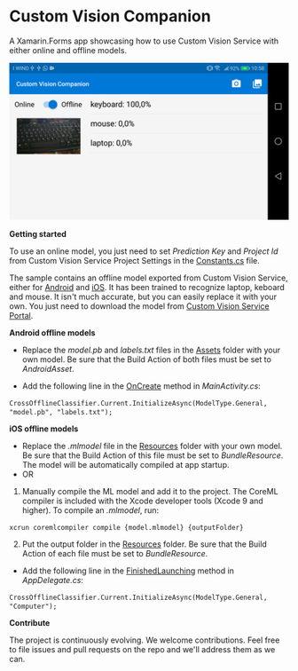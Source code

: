 # Custom Vision Companion

A Xamarin.Forms app showcasing how to use Custom Vision Service with either online and offline models.

![A screenshot of the Android version](https://raw.githubusercontent.com/DotNetToscana/CustomVisionCompanion/master/Screenshots/Android-1.png)

**Getting started**

To use an online model, you just need to set *Prediction Key* and *Project Id* from Custom Vision Service Project Settings  in the [Constants.cs](https://github.com/DotNetToscana/CustomVisionCompanion/blob/master/Src/CustomVisionCompanion/CustomVisionCompanion/Common/Constants.cs) file.

The sample contains an offline model exported from Custom Vision Service, either for [Android](https://github.com/DotNetToscana/CustomVisionCompanion/tree/master/Src/CustomVisionCompanion/CustomVisionCompanion.Android/Assets) and [iOS](https://github.com/DotNetToscana/CustomVisionCompanion/blob/master/Src/CustomVisionCompanion/CustomVisionCompanion.iOS/Computer.mlmodel). It has been trained to recognize laptop, keboard and mouse. It isn't much accurate, but you can easily replace it with your own. You just need to download the model from [Custom Vision Service Portal](https://docs.microsoft.com/en-us/azure/cognitive-services/custom-vision-service/export-your-model).

**Android offline models**

- Replace the *model.pb* and *labels.txt* files in the [Assets](https://github.com/DotNetToscana/CustomVisionCompanion/tree/master/Src/CustomVisionCompanion/CustomVisionCompanion.Android/Assets) folder with your own model. Be sure that the Build Action of both files must be set to *AndroidAsset*.

- Add the following line in the [OnCreate](https://github.com/DotNetToscana/CustomVisionCompanion/blob/master/Src/CustomVisionCompanion/CustomVisionCompanion.Android/MainActivity.cs#L30) method in *MainActivity.cs*:

```
CrossOfflineClassifier.Current.InitializeAsync(ModelType.General, "model.pb", "labels.txt");
```

**iOS offline models**

- Replace the *.mlmodel* file in the [Resources](https://github.com/DotNetToscana/CustomVisionCompanion/tree/master/Src/CustomVisionCompanion/CustomVisionCompanion.iOS/Resources) folder with your own model. Be sure that the Build Action of this file must be set to *BundleResource*. The model will be automatically compiled at app startup.
- OR
1. Manually compile the ML model and add it to the project. The CoreML compiler is included with the Xcode developer tools (Xcode 9 and higher). To compile an *.mlmodel*, run:

```
xcrun coremlcompiler compile {model.mlmodel} {outputFolder}
```

2. Put the output folder in the [Resources](https://github.com/DotNetToscana/CustomVisionCompanion/tree/master/Src/CustomVisionCompanion/CustomVisionCompanion.iOS/Resources/Computer.mlmodelc) folder. Be sure that the Build Action of each file must be set to *BundleResource*.

- Add the following line in the [FinishedLaunching](https://github.com/DotNetToscana/CustomVisionCompanion/blob/master/Src/CustomVisionCompanion/CustomVisionCompanion.iOS/AppDelegate.cs#L47) method in *AppDelegate.cs*:

```
CrossOfflineClassifier.Current.InitializeAsync(ModelType.General, "Computer");
```

**Contribute**

The project is continuously evolving. We welcome contributions. Feel free to file issues and pull requests on the repo and we'll address them as we can.
